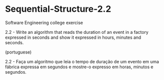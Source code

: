 # Sequential-Structure-2.2

Software Engineering college exercise 

2.2 - Write an algorithm that reads the duration of an event in a factory expressed in seconds and
show it expressed in hours, minutes and seconds.

(portuguese)

2.2 - Faça um algoritmo que leia o tempo de duração de um evento em uma fábrica expressa em segundos e
mostre-o expresso em horas, minutos e segundos.
